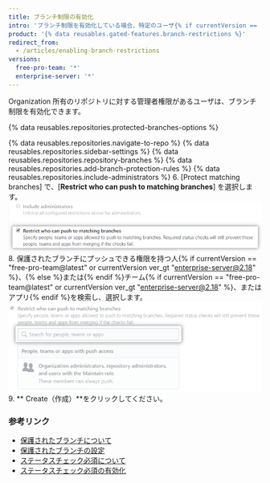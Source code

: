 ```yaml
---
title: ブランチ制限の有効化
intro: 'ブランチ制限を有効化している場合、特定のユーザ{% if currentVersion == "free-pro-team@latest" or currentVersion ver_gt "enterprise-server@2.18" %}、{% else %}または{% endif %}チーム{% if currentVersion == "free-pro-team@latest" or currentVersion ver_gt "enterprise-server@2.18" %}、またはアプリ{% endif %}のみが、Organization が所有するリポジトリの保護されたブランチにプッシュできます。'
product: '{% data reusables.gated-features.branch-restrictions %}'
redirect_from:
  - /articles/enabling-branch-restrictions
versions:
  free-pro-team: '*'
  enterprise-server: '*'
---
```


Organization 所有のリポジトリに対する管理者権限があるユーザは、ブランチ制限を有効化できます。

{% data reusables.repositories.protected-branches-options %}

{% data reusables.repositories.navigate-to-repo %}
{% data reusables.repositories.sidebar-settings %}
{% data reusables.repositories.repository-branches %}
{% data reusables.repositories.add-branch-protection-rules %}
{% data reusables.repositories.include-administrators %}
6. [Protect matching branches] で、[**Restrict who can push to matching branches**] を選択します。 ![ブランチ制限のチェックボックス](/assets/images/help/repository/restrict-branch.png)
8. 保護されたブランチにプッシュできる権限を持つ人{% if currentVersion == "free-pro-team@latest" or currentVersion ver_gt "enterprise-server@2.18" %}、{% else %}または{% endif %}チーム{% if currentVersion == "free-pro-team@latest" or currentVersion ver_gt "enterprise-server@2.18" %}、またはアプリ{% endif %}を検索し、選択します。 ![ブランチ制限の検索](/assets/images/help/repository/restrict-branch-search.png)
9. ** Create（作成）**をクリックしてください。

### 参考リンク

- [保護されたブランチについて](/github/administering-a-repository/about-protected-branches)
- [保護されたブランチの設定](/github/administering-a-repository/configuring-protected-branches)
- [ステータスチェック必須について](/github/administering-a-repository/about-required-status-checks)
- [ステータスチェック必須の有効化](/github/administering-a-repository/enabling-required-status-checks)
